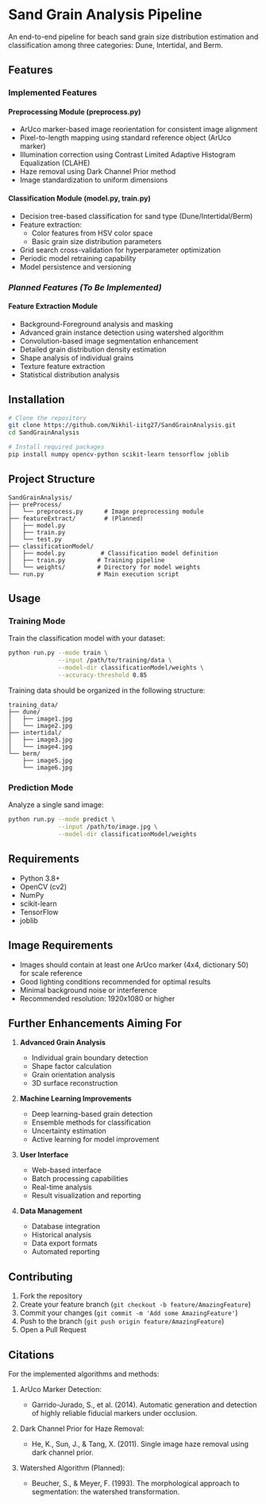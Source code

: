 # Sand Grain Analysis Pipeline

An end-to-end pipeline for beach sand grain size distribution estimation and classification among three categories: Dune, Intertidal, and Berm.

## Features

### Implemented Features

#### Preprocessing Module (preprocess.py)

- ArUco marker-based image reorientation for consistent image alignment
- Pixel-to-length mapping using standard reference object (ArUco marker)
- Illumination correction using Contrast Limited Adaptive Histogram Equalization (CLAHE)
- Haze removal using Dark Channel Prior method
- Image standardization to uniform dimensions

#### Classification Module (model.py, train.py)

- Decision tree-based classification for sand type (Dune/Intertidal/Berm)
- Feature extraction:
  - Color features from HSV color space
  - Basic grain size distribution parameters
- Grid search cross-validation for hyperparameter optimization
- Periodic model retraining capability
- Model persistence and versioning

### _Planned Features (To Be Implemented)_

#### Feature Extraction Module

- Background-Foreground analysis and masking
- Advanced grain instance detection using watershed algorithm
- Convolution-based image segmentation enhancement
- Detailed grain distribution density estimation
- Shape analysis of individual grains
- Texture feature extraction
- Statistical distribution analysis

## Installation

```bash
# Clone the repository
git clone https://github.com/Nikhil-iitg27/SandGrainAnalysis.git
cd SandGrainAnalysis

# Install required packages
pip install numpy opencv-python scikit-learn tensorflow joblib
```

## Project Structure

```
SandGrainAnalysis/
├── preProcess/
│   └── preprocess.py      # Image preprocessing module
├── featureExtract/        # (Planned)
│   ├── model.py
│   ├── train.py
│   └── test.py
├── classificationModel/
│   ├── model.py          # Classification model definition
│   ├── train.py         # Training pipeline
│   └── weights/         # Directory for model weights
└── run.py               # Main execution script
```

## Usage

### Training Mode

Train the classification model with your dataset:

```bash
python run.py --mode train \
              --input /path/to/training/data \
              --model-dir classificationModel/weights \
              --accuracy-threshold 0.85
```

Training data should be organized in the following structure:

```
training_data/
├── dune/
│   ├── image1.jpg
│   └── image2.jpg
├── intertidal/
│   ├── image3.jpg
│   └── image4.jpg
└── berm/
    ├── image5.jpg
    └── image6.jpg
```

### Prediction Mode

Analyze a single sand image:

```bash
python run.py --mode predict \
              --input /path/to/image.jpg \
              --model-dir classificationModel/weights
```

## Requirements

- Python 3.8+
- OpenCV (cv2)
- NumPy
- scikit-learn
- TensorFlow
- joblib

## Image Requirements

- Images should contain at least one ArUco marker (4x4, dictionary 50) for scale reference
- Good lighting conditions recommended for optimal results
- Minimal background noise or interference
- Recommended resolution: 1920x1080 or higher

## Further Enhancements Aiming For

1. **Advanced Grain Analysis**

   - Individual grain boundary detection
   - Shape factor calculation
   - Grain orientation analysis
   - 3D surface reconstruction

2. **Machine Learning Improvements**

   - Deep learning-based grain detection
   - Ensemble methods for classification
   - Uncertainty estimation
   - Active learning for model improvement

3. **User Interface**

   - Web-based interface
   - Batch processing capabilities
   - Real-time analysis
   - Result visualization and reporting

4. **Data Management**
   - Database integration
   - Historical analysis
   - Data export formats
   - Automated reporting

## Contributing

1. Fork the repository
2. Create your feature branch (`git checkout -b feature/AmazingFeature`)
3. Commit your changes (`git commit -m 'Add some AmazingFeature'`)
4. Push to the branch (`git push origin feature/AmazingFeature`)
5. Open a Pull Request

## Citations

For the implemented algorithms and methods:

1. ArUco Marker Detection:

   - Garrido-Jurado, S., et al. (2014). Automatic generation and detection of highly reliable fiducial markers under occlusion.

2. Dark Channel Prior for Haze Removal:

   - He, K., Sun, J., & Tang, X. (2011). Single image haze removal using dark channel prior.

3. Watershed Algorithm (Planned):
   - Beucher, S., & Meyer, F. (1993). The morphological approach to segmentation: the watershed transformation.

